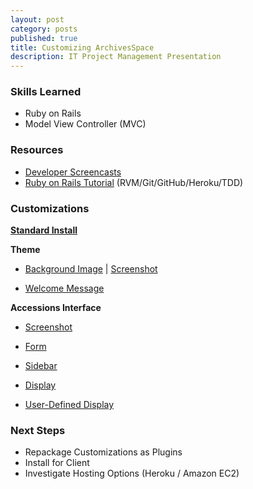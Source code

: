 ```yaml
---
layout: post
category: posts
published: true
title: Customizing ArchivesSpace
description: IT Project Management Presentation
---
```


### Skills Learned
- Ruby on Rails
- Model View Controller (MVC)

### Resources
- [Developer Screencasts](http://www.youtube.com/channel/UCMBmBY_CsxwJy9rJKxQrVoQ/videos)
- [Ruby on Rails Tutorial](http://ruby.railstutorial.org/) (RVM/Git/GitHub/Heroku/TDD)

### Customizations
**[Standard Install](http://alpha.archivesspace.org)**

**Theme**

- [Background Image](https://github.com/drewhop/archivesspace-1.0.0/blob/master/frontend/app/assets/stylesheets/themes/default/default.less#L4) | [Screenshot](https://www.dropbox.com/s/zp3hfltyfdclxvg/AS_welcome.png)

- [Welcome Message](https://github.com/drewhop/archivesspace-1.0.0/blob/master/frontend/config/locales/en.yml#L200-202)

**Accessions Interface**

- [Screenshot](https://www.dropbox.com/s/u34nkicaybkrzj0/AS_newaccession.png)

- [Form](https://github.com/drewhop/archivesspace-1.0.0/blob/master/frontend/app/views/accessions/_form.html.erb#L18)

- [Sidebar](https://github.com/drewhop/archivesspace-1.0.0/blob/master/frontend/app/views/accessions/_sidebar.html.erb#L7)

- [Display](https://github.com/drewhop/archivesspace-1.0.0/blob/master/frontend/app/views/accessions/show.html.erb#L33-40)

- [User-Defined Display](https://github.com/drewhop/archivesspace-1.0.0/blob/master/frontend/app/helpers/aspace_form_helper.rb#L694)

### Next Steps
- Repackage Customizations as Plugins
- Install for Client
- Investigate Hosting Options (Heroku / Amazon EC2)